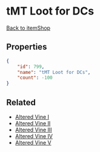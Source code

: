 # tMT Loot for DCs

<no description available>

[Back to itemShop](../item-shops.md)

## Properties

```json
{
    "id": 799,
    "name": "tMT Loot for DCs",
    "count": -100
}
```

## Related

- [Altered Vine I](../items/21796-altered-vine-i.md)
- [Altered Vine II](../items/21797-altered-vine-ii.md)
- [Altered Vine III](../items/21798-altered-vine-iii.md)
- [Altered Vine IV](../items/21799-altered-vine-iv.md)
- [Altered Vine V](../items/21800-altered-vine-v.md)


